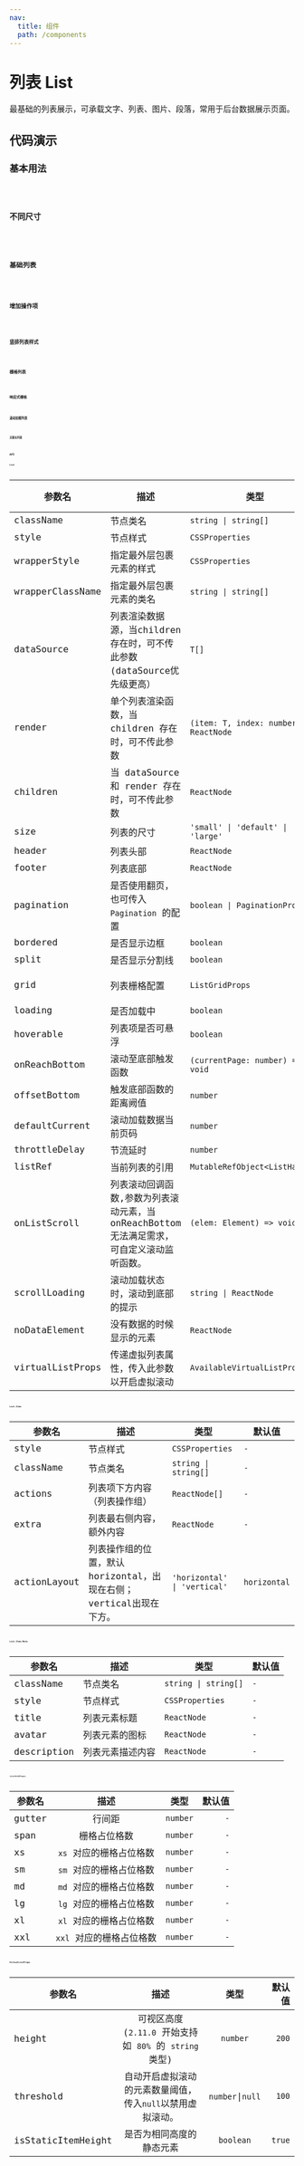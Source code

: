 ```yaml
---
nav:
  title: 组件
  path: /components
---
```


# 列表 List

最基础的列表展示，可承载文字、列表、图片、段落，常用于后台数据展示页面。

## 代码演示

### 基本用法

<code src="./__demo__/basic.demo.tsx" />

### 不同尺寸

<code src="./__demo__/size.demo.tsx" />

### 基础列表

<code src="./__demo__/meta.demo.tsx" />

### 增加操作项

<code src="./__demo__/actions.demo.tsx" />

### 竖排列表样式

<code src="./__demo__/action-layout.demo.tsx" />

### 栅格列表

<code src="./__demo__/grid.demo.tsx" />

### 响应式栅格

<code src="./__demo__/responsive-grid.demo.tsx" />

### 滚动加载列表

<code src="./__demo__/scroll-load.demo.tsx" />

### 无限长列表

<code src="./__demo__/virtual-list.demo.tsx" />


## API

### List

|参数名|描述|类型|默认值|版本|
|---|---|---|---|---|
|className|节点类名|`string \| string[]`|`-`|-|
|style|节点样式|`CSSProperties`|`-`|-|
|wrapperStyle|指定最外层包裹元素的样式|`CSSProperties`|`-`|-|
|wrapperClassName|指定最外层包裹元素的类名|`string \| string[]`|`-`|-|
|dataSource|列表渲染数据源，当children存在时，可不传此参数 (dataSource优先级更高）|`T[]`|`-`|-|
|render|单个列表渲染函数，当 children 存在时，可不传此参数|`(item: T, index: number) => ReactNode`|`-`|-|
|children|当 dataSource 和 render 存在时，可不传此参数|`ReactNode`|`-`|-|
|size|列表的尺寸|`'small' \| 'default' \| 'large'`|`-`|-|
|header|列表头部|`ReactNode`|`-`|-|
|footer|列表底部|`ReactNode`|`-`|-|
|pagination|是否使用翻页，也可传入 `Pagination` 的配置|`boolean \| PaginationProps`|`-`|-|
|bordered|是否显示边框|`boolean`|`true`|-|
|split|是否显示分割线|`boolean`|`true`|-|
|grid|列表栅格配置|`ListGridProps`|`-`|`column` in 2.20.0|
|loading|是否加载中|`boolean`|`-`|-|
|hoverable|列表项是否可悬浮|`boolean`|`2.9.0`|-|
|onReachBottom|滚动至底部触发函数|`(currentPage: number) => void`|`-`|-|
|offsetBottom|触发底部函数的距离阙值|`number`|`0`|-|
|defaultCurrent|滚动加载数据当前页码|`number`|`1`|-|
|throttleDelay|节流延时|`number`|`500`|-|
|listRef|当前列表的引用|`MutableRefObject<ListHandle>`|`-`|2.20.0|
|onListScroll|列表滚动回调函数,参数为列表滚动元素，当onReachBottom无法满足需求，可自定义滚动监听函数。|`(elem: Element) => void`|`-`|-|
|scrollLoading|滚动加载状态时，滚动到底部的提示|`string \| ReactNode`|`-`|-|
|noDataElement|没有数据的时候显示的元素|`ReactNode`|`-`|-|
|virtualListProps|传递虚拟列表属性，传入此参数以开启虚拟滚动|`AvailableVirtualListProps`|`-`|2.11.0|

### List.Item

|参数名|描述|类型|默认值|
|---|---|---|---|
|style|节点样式|`CSSProperties`|`-`|
|className|节点类名|`string \| string[]`|`-`|
|actions|列表项下方内容（列表操作组）|`ReactNode[]`|`-`|
|extra|列表最右侧内容，额外内容|`ReactNode`|`-`|
|actionLayout|列表操作组的位置，默认horizontal，出现在右侧；vertical出现在下方。|`'horizontal' \| 'vertical'`|`horizontal`|

### List.Item.Meta

|参数名|描述|类型|默认值|
|---|---|---|---|
|className|节点类名|`string \| string[]`|`-`|
|style|节点样式|`CSSProperties`|`-`|
|title|列表元素标题|`ReactNode`|`-`|
|avatar|列表元素的图标|`ReactNode`|`-`|
|description|列表元素描述内容|`ReactNode`|`-`|

### `<ListGridProps>`

|参数名|描述|类型|默认值|
|---|:---:|:---:|---:|
|gutter|行间距|`number`|`-`|
|span|栅格占位格数|`number`|`-`|
|xs|`xs` 对应的栅格占位格数|`number`|`-`|
|sm|`sm` 对应的栅格占位格数|`number`|`-`|
|md|`md` 对应的栅格占位格数|`number`|`-`|
|lg|`lg` 对应的栅格占位格数|`number`|`-`|
|xl|`xl` 对应的栅格占位格数|`number`|`-`|
|xxl|`xxl` 对应的栅格占位格数|`number`|`-`|

### VirtualListProps

|参数名|描述|类型|默认值|
|------|:----------:|:--------:|-----:|
|height|可视区高度 (`2.11.0` 开始支持如 `80%` 的 `string` 类型)|`number`|`200`|
|threshold|自动开启虚拟滚动的元素数量阈值，传入`null`以禁用虚拟滚动。|`number`\|`null`|`100`|
|isStaticItemHeight|是否为相同高度的静态元素|`boolean`|`true`|
